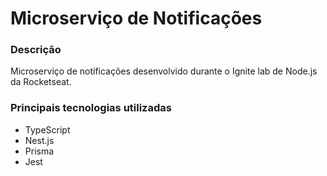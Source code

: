 # Microserviço de Notificações

### Descrição
Microserviço de notificações desenvolvido durante o Ignite lab de Node.js da Rocketseat.

### Principais tecnologias utilizadas
- TypeScript
- Nest.js
- Prisma
- Jest
